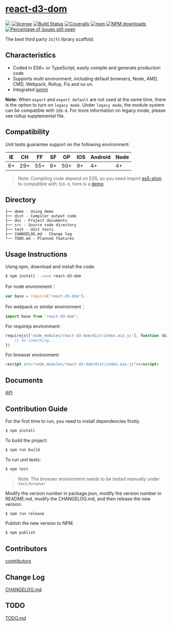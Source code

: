 # [react-d3-dom](https://github.com/Mr-Yolo/react-d3-dom)
[![](https://img.shields.io/badge/Powered%20by-jslib%20base-brightgreen.svg)](https://github.com/yanhaijing/jslib-base)
[![license](https://img.shields.io/badge/license-MIT-blue.svg)](https://github.com/Mr-Yolo/react-d3-dom/blob/master/LICENSE)
[![Build Status](https://travis-ci.org/Mr-Yolo/react-d3-dom.svg?branch=master)](https://travis-ci.org/Mr-Yolo/react-d3-dom)
[![Coveralls](https://img.shields.io/coveralls/Mr-Yolo/react-d3-dom.svg)](https://coveralls.io/github/Mr-Yolo/react-d3-dom)
[![npm](https://img.shields.io/badge/npm-0.1.0-orange.svg)](https://www.npmjs.com/package/react-d3-dom)
[![NPM downloads](http://img.shields.io/npm/dm/react-d3-dom.svg?style=flat-square)](http://www.npmtrends.com/react-d3-dom)
[![Percentage of issues still open](http://isitmaintained.com/badge/open/Mr-Yolo/react-d3-dom.svg)](http://isitmaintained.com/project/Mr-Yolo/react-d3-dom "Percentage of issues still open")

The best third party `JS|TS` library scaffold. 

## Characteristics

- Coded in ES6+ or TypeScript, easily compile and generate production code
- Supports multi environment, including default browsers, Node, AMD, CMD, Webpack, Rollup, Fis and so on.
- Integrated [jsmini](https://github.com/jsmini)

**Note:** When `export` and `export default` are not used at the same time, there is the option to 
turn on `legacy mode`. Under `legacy mode`, the module system can be compatible with `IE6-8`. For more information on legacy mode, 
please see rollup supplemental file. 

## Compatibility
Unit tests guarantee support on the following environment:

| IE   | CH   | FF   | SF   | OP   | IOS  | Android   | Node  |
| ---- | ---- | ---- | ---- | ---- | ---- | ---- | ----- |
| 6+   | 29+ | 55+  | 9+   | 50+  | 9+   | 4+   | 4+ |

> Note: Compiling code depend on ES5, so you need import [es5-shim](http://github.com/es-shims/es5-shim/) to compatible with `IE6-8`, here is a [demo](./demo/demo-global.html)

## Directory
```
├── demo - Using demo
├── dist - Compiler output code
├── doc - Project documents
├── src - Source code directory
├── test - Unit tests
├── CHANGELOG.md - Change log
└── TODO.md - Planned features
```

## Usage Instructions

Using npm, download and install the code. 

```bash
$ npm install --save react-d3-dom
```

For node environment：

```js
var base = require('react-d3-dom');
```

For webpack or similar environment：

```js
import base from 'react-d3-dom';
```

For requirejs environment:

```js
requirejs(['node_modules/react-d3-dom/dist/index.aio.js'], function (base) {
    // do something...
})
```

For browser environment:

```html
<script src="node_modules/react-d3-dom/dist/index.aio.js"></script>
```

## Documents
[API](./doc/api.md)

## Contribution Guide
For the first time to run, you need to install dependencies firstly.

```bash
$ npm install
```

To build the project:

```bash
$ npm run build
```

To run unit tests:

```bash
$ npm test
```

> Note: The browser environment needs to be tested manually under ```test/browser```

Modify the version number in package.json, modify the version number in README.md, modify the CHANGELOG.md, and then release the new version.

```bash
$ npm run release
```

Publish the new version to NPM.

```bash
$ npm publish
```

## Contributors

[contributors](https://github.com/Mr-Yolo/react-d3-dom/graphs/contributors)

## Change Log
[CHANGELOG.md](./CHANGELOG.md)

## TODO
[TODO.md](./TODO.md)